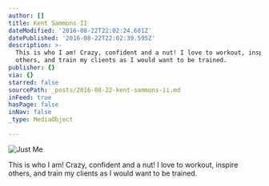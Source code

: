 ```yaml
---
author: []
title: Kent Sammons II
dateModified: '2016-08-22T22:02:24.681Z'
datePublished: '2016-08-22T22:02:39.595Z'
description: >-
  This is who I am! Crazy, confident and a nut! I love to workout, inspire
  others, and train my clients as I would want to be trained.
publisher: {}
via: {}
starred: false
sourcePath: _posts/2016-08-22-kent-sammons-ii.md
inFeed: true
hasPage: false
inNav: false
_type: MediaObject

---
```

![Just Me](https://the-grid-user-content.s3-us-west-2.amazonaws.com/8a13e4bf-b807-462e-ac7a-537b954d6704.jpg)

This is who I am! Crazy, confident and a nut! I love to workout, inspire others, and train my clients as I would want to be trained.